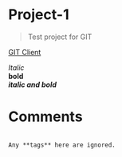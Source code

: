 # Project-1

> Test project for GIT

[GIT Client](https://github.com/git-for-windows/git/releases/download/v2.19.0.windows.1/Git-2.19.0-64-bit.exe)


_Italic_  
**bold**  
_**italic and bold**_

# Comments
```

Any **tags** here are ignored.

```